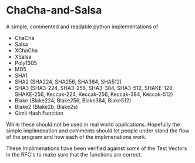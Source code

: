 # ChaCha-and-Salsa
A simple, commented and readable python implementations of 
- ChaCha
- Salsa
- XChaCha
- XSalsa
- Poly1305
- MD5
- SHA1
- SHA2 (SHA224, SHA256, SHA384, SHA512)
- SHA3 (SHA3-224, SHA3-256, SHA3-384, SHA3-512, SHAKE-128, SHAKE-256, Keccak-224, Keccak-256, Keccak-384, Keccak-512)
- Blake (Blake224, Blake256, Blake384, Blake512)
- Blake2 (Blake2b, Blake2s)
- Gimli Hash Function

While these should not be used in real world applications. Hopefully the simple implimenation and comments should let people under stand the flow of the program and how each of the implimenations work.

These Implimenations have been verified against some of the Test Vectors in the RFC's to make sure that the functions are correct.
